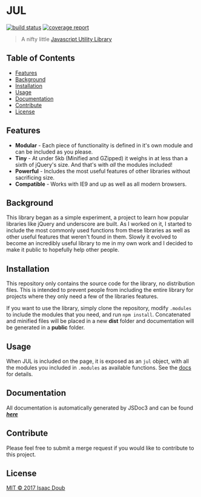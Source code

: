 # JUL
[![build status](https://gitlab.com/jumpnjellyfish/jul/badges/master/build.svg)](https://gitlab.com/jumpnjellyfish/jul/commits/master)
[![coverage report](https://gitlab.com/jumpnjellyfish/jul/badges/master/coverage.svg)](https://gitlab.com/jumpnjellyfish/jul/commits/master)

> A nifty little [Javascript Utility Library](http://www.gitlab.com/jumpnjellyfish/jul)

## Table of Contents
- [Features](#features)
- [Background](#background)
- [Installation](#installation)
- [Usage](#usage)
- [Documentation](#documentation)
- [Contribute](#contribute)
- [License](#license)

## Features
* **Modular** - Each piece of functionality is defined in it's own module and can be included as you please.
* **Tiny** - At under 5kb (Minified and GZipped) it weighs in at less than a sixth of jQuery's size. And that's with _all_ the modules included!
* **Powerful** - Includes the most useful features of other libraries without sacrificing size.
* **Compatible** - Works with IE9 and up as well as all modern browsers.

## Background
This library began as a simple experiment, a project to learn how popular libraries like jQuery and underscore are built. As I worked on it, I started to include the most commonly used functions from these libraries as well as other useful features that weren't found in them. Slowly it evolved to become an incredibly useful library to me in my own work and I decided to make it public to hopefully help other people.

## Installation
This repository only contains the source code for the library, no distribution files. This is intended to prevent people from including the entire library for projects where they only need a few of the libraries features.

If you want to use the library, simply clone the repository, modify `.modules` to include the modules that you need, and run `npm install`. Concatenated and minified files will be placed in a new **dist** folder and documentation will be generated in a **public** folder.

## Usage
When JUL is included on the page, it is exposed as an `jul` object, with all the modules you included in `.modules` as available functions. See the [docs](http://jumpnjellyfish.gitlab.io/jul/) for details.

## Documentation
All documentation is automatically generated by JSDoc3 and can be found ***[here](http://jumpnjellyfish.gitlab.io/jul/)***

## Contribute
Please feel free to submit a merge request if you would like to contribute to this project.

## License
[MIT © 2017 Isaac Doub](https://gitlab.com/jumpnjellyfish/jul/raw/master/LICENSE)